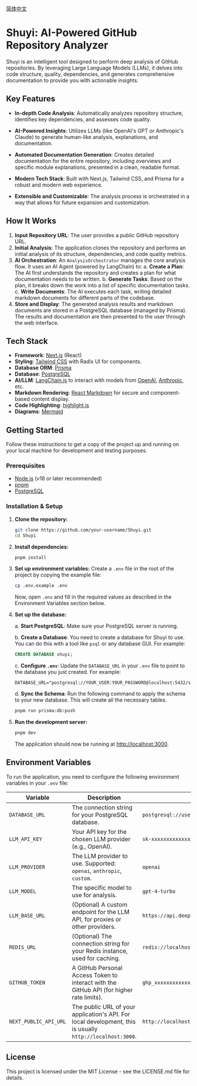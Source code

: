 [简体中文](./docs/README.zh-CN.md)

# Shuyi: AI-Powered GitHub Repository Analyzer

Shuyi is an intelligent tool designed to perform deep analysis of GitHub repositories. By leveraging Large Language Models (LLMs), it delves into code structure, quality, dependencies, and generates comprehensive documentation to provide you with actionable insights.

## Key Features

- **In-depth Code Analysis**: Automatically analyzes repository structure, identifies key dependencies, and assesses code quality.
- **AI-Powered Insights**: Utilizes LLMs (like OpenAI's GPT or Anthropic's Claude) to generate human-like analysis, explanations, and documentation.
- **Automated Documentation Generation**: Creates detailed documentation for the entire repository, including overviews and specific module explanations, presented in a clean, readable format.

- **Modern Tech Stack**: Built with Next.js, Tailwind CSS, and Prisma for a robust and modern web experience.
- **Extensible and Customizable**: The analysis process is orchestrated in a way that allows for future expansion and customization.

## How It Works

1.  **Input Repository URL**: The user provides a public GitHub repository URL.
2.  **Initial Analysis**: The application clones the repository and performs an initial analysis of its structure, dependencies, and code quality metrics.
3.  **AI Orchestration**: An `AnalysisOrchestrator` manages the core analysis flow. It uses an AI Agent (powered by LangChain) to:
    a.  **Create a Plan**: The AI first understands the repository and creates a plan for what documentation needs to be written.
    b.  **Generate Tasks**: Based on the plan, it breaks down the work into a list of specific documentation tasks.
    c.  **Write Documents**: The AI executes each task, writing detailed markdown documents for different parts of the codebase.
4.  **Store and Display**: The generated analysis results and markdown documents are stored in a PostgreSQL database (managed by Prisma). The results and documentation are then presented to the user through the web interface.

## Tech Stack

- **Framework**: [Next.js](https://nextjs.org/) (React)
- **Styling**: [Tailwind CSS](https://tailwindcss.com/) with Radix UI for components.
- **Database ORM**: [Prisma](https://www.prisma.io/)
- **Database**: [PostgreSQL](https://www.postgresql.org/)
- **AI/LLM**: [LangChain.js](https://js.langchain.com/) to interact with models from [OpenAI](https://openai.com/), [Anthropic](https://www.anthropic.com/), etc.
- **Markdown Rendering**: [React Markdown](https://github.com/remarkjs/react-markdown) for secure and component-based content display.
- **Code Highlighting**: [highlight.js](https://highlightjs.org/)
- **Diagrams**: [Mermaid](https://mermaid.js.org/)

## Getting Started

Follow these instructions to get a copy of the project up and running on your local machine for development and testing purposes.

### Prerequisites

- [Node.js](https://nodejs.org/en/) (v18 or later recommended)
- [pnpm](https://pnpm.io/installation)
- [PostgreSQL](https://www.postgresql.org/download/)

### Installation & Setup

1.  **Clone the repository:**
    ```bash
    git clone https://github.com/your-username/Shuyi.git
    cd Shuyi
    ```

2.  **Install dependencies:**
    ```bash
    pnpm install
    ```

3.  **Set up environment variables:**
    Create a `.env` file in the root of the project by copying the example file:
    ```bash
    cp .env.example .env
    ```
    Now, open `.env` and fill in the required values as described in the Environment Variables section below.

4.  **Set up the database:**

    a. **Start PostgreSQL**: Make sure your PostgreSQL server is running.

    b. **Create a Database**: You need to create a database for Shuyi to use. You can do this with a tool like `psql` or any database GUI. For example:
       ```sql
       CREATE DATABASE shuyi;
       ```

    c. **Configure `.env`**: Update the `DATABASE_URL` in your `.env` file to point to the database you just created. For example:
       ```
       DATABASE_URL="postgresql://YOUR_USER:YOUR_PASSWORD@localhost:5432/shuyi"
       ```

    d. **Sync the Schema**: Run the following command to apply the schema to your new database. This will create all the necessary tables.
       ```bash
       pnpm run prisma:db:push
       ```

5.  **Run the development server:**
    ```bash
    pnpm dev
    ```

    The application should now be running at [http://localhost:3000](http://localhost:3000).

## Environment Variables

To run the application, you need to configure the following environment variables in your `.env` file:

| Variable              | Description                                                                                             | Example                                        |
| --------------------- | ------------------------------------------------------------------------------------------------------- | ---------------------------------------------- |
| `DATABASE_URL`        | The connection string for your PostgreSQL database.                                                     | `postgresql://user:password@host:port/database` |
| `LLM_API_KEY`         | Your API key for the chosen LLM provider (e.g., OpenAI).                                                | `sk-xxxxxxxxxxxxxxxxxxxxxxxxxxxxxxx`           |
| `LLM_PROVIDER`        | The LLM provider to use. Supported: `openai`, `anthropic`, `custom`.                                    | `openai`                                       |
| `LLM_MODEL`           | The specific model to use for analysis.                                                                 | `gpt-4-turbo`                                  |
| `LLM_BASE_URL`        | (Optional) A custom endpoint for the LLM API, for proxies or other providers.                           | `https://api.deepseek.com`                     |
| `REDIS_URL`           | (Optional) The connection string for your Redis instance, used for caching.                             | `redis://localhost:6379`                       |
| `GITHUB_TOKEN`        | A GitHub Personal Access Token to interact with the GitHub API (for higher rate limits).                | `ghp_xxxxxxxxxxxxxxxxxxxxxxxxxxxxxxx`          |
| `NEXT_PUBLIC_API_URL` | The public URL of your application's API. For local development, this is usually `http://localhost:3000`. | `http://localhost:3000`                        |

## License

This project is licensed under the MIT License - see the LICENSE.md file for details.
